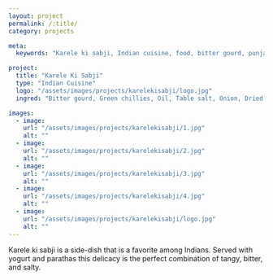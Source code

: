 ```yaml
---
layout: project
permalink: /:title/
category: projects

meta:
  keywords: "Karele ki sabji, Indian cuisine, food, bitter gourd, punjabi"

project:
  title: "Karele Ki Sabji"
  type: "Indian Cuisine"
  logo: "/assets/images/projects/karelekisabji/logo.jpg"
  ingred: "Bitter gourd, Green chillies, Oil, Table salt, Onion, Dried Mango Powder, Turmeric, Red Chilli Powder, Garam Masala"

images:
  - image:
    url: "/assets/images/projects/karelekisabji/1.jpg"
    alt: ""
  - image:
    url: "/assets/images/projects/karelekisabji/2.jpg"
    alt: ""
  - image:
    url: "/assets/images/projects/karelekisabji/3.jpg"
    alt: ""
  - image:
    url: "/assets/images/projects/karelekisabji/4.jpg"
    alt: ""
  - image:
    url: "/assets/images/projects/karelekisabji/logo.jpg"
    alt: ""
---
```

<p>Karele ki sabji is a side-dish that is a favorite among Indians. Served with yogurt and parathas this delicacy is the perfect combination of tangy, bitter, and salty.</p>
